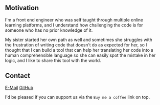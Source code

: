 ## Motivation

I'm a front end engineer who was self taught through multiple online learning
platforms, and I understand how challenging the code is
for someone who has no prior knowledge of it.

My sister started her own path as well and sometimes she struggles
with the frustration of writing code that doesn't do as expected for her,
so I thought that I can build a tool that can help her translating her code
into a human comprehensible language so she can easily spot the mistake
in her logic, and I like to share this tool with the world.

## Contact

[<i aria-hidden="true" class="yellow mail icon"></i>E-Mail](mailto:andrew.lawendy@outlook.com)
[<i aria-hidden="true" class="github icon"></i>GitHub](https://github.com/AndrewLawendy/)

I'd be pleased if you can support us via the `Buy me a coffee`
link on top.
